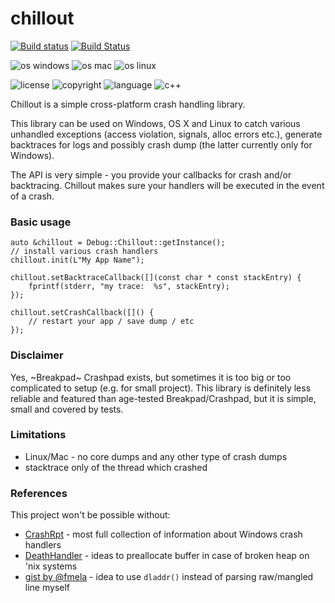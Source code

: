 # chillout

[![Build status](https://ci.appveyor.com/api/projects/status/b2mfobskucq936hc/branch/master?svg=true)](https://ci.appveyor.com/project/Ribtoks/chillout/branch/master)
[![Build Status](https://travis-ci.org/ribtoks/chillout.svg?branch=master)](https://travis-ci.org/ribtoks/chillout)

![os windows](https://img.shields.io/badge/OS-Windows-yellowgreen.svg)
![os mac](https://img.shields.io/badge/OS-macOS-yellowgreen.svg)
![os linux](https://img.shields.io/badge/OS-Linux-yellowgreen.svg)

![license](https://img.shields.io/badge/license-MIT-blue.svg)
![copyright](https://img.shields.io/badge/%C2%A9-Taras_Kushnir-blue.svg)
![language](https://img.shields.io/badge/language-c++-blue.svg)
![c++](https://img.shields.io/badge/std-c++11-blue.svg) 

Chillout is a simple cross-platform crash handling library.

This library can be used on Windows, OS X and Linux to catch various unhandled exceptions (access violation, signals, alloc errors etc.), generate backtraces for logs and possibly crash dump (the latter currently only for Windows).

The API is very simple - you provide your callbacks for crash and/or backtracing. Chillout makes sure your handlers will be executed in the event of a crash.

### Basic usage

    auto &chillout = Debug::Chillout::getInstance();
    // install various crash handlers
    chillout.init(L"My App Name");
    
    chillout.setBacktraceCallback([](const char * const stackEntry) {
        fprintf(stderr, "my trace:  %s", stackEntry);
    });
    
    chillout.setCrashCallback([]() {
        // restart your app / save dump / etc
    });

### Disclaimer

Yes, ~Breakpad~ Crashpad exists, but sometimes it is too big or too complicated to setup (e.g. for small project). This library is definitely less reliable and featured than age-tested Breakpad/Crashpad, but it is simple, small and covered by tests.

### Limitations

* Linux/Mac - no core dumps and any other type of crash dumps
* stacktrace only of the thread which crashed

### References

This project won't be possible without:

* [CrashRpt](http://crashrpt.sourceforge.net/) - most full collection of information about Windows crash handlers
* [DeathHandler](https://github.com/vmarkovtsev/DeathHandler) - ideas to preallocate buffer in case of broken heap on 'nix systems
* [gist by @fmela](https://gist.github.com/fmela/591333) - idea to use `dladdr()` instead of parsing raw/mangled line myself
